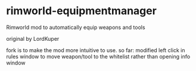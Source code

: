 # rimworld-equipmentmanager
Rimworld mod to automatically equip weapons and tools

original by LordKuper

fork is to make the mod more intuitive to use.
so far:
modified left click in rules window to move weapon/tool to the whitelist rather than opening info window
